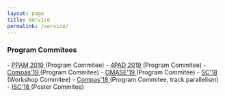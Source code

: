 ```yaml
---
layout: page
title: Service
permalink: /service/
---
```


<div class="panel panel-info" markdown="1">
  <div class="panel-heading">
    <h3 class="panel-title">Program Commitees</h3>
  </div>
  <div class="panel-body">
<td markdown="1">
- <a href="https://www.ppam.pl" target="_blank"> PPAM 2019 </a> (Program Commitee)
- <a href="http://hpcs2019.cisedu.info/2-conference/symposia/symp05-4pad" target="_blank"> 4PAD 2019 </a> (Program Commitee)
- <a href="https://2019.compas-conference.fr" target="_blank"> Compas'19 </a> (Program Commitee)
- <a href="https://omasew.github.io" target="_blank"> OMASE'19 </a> (Program Commitee)
- <a href="https://sc18.supercomputing.org" target="_blank"> SC'18 </a> (Workshop Commitee)
- <a href="http://2018.compas-conference.fr/#" target="_blank"> Compas'18 </a> (Program Commitee, track parallelism)
- <a href="https://www.isc-hpc.com" target="_blank"> ISC'18 </a> (Poster Commitee)
</td>
  </div>
</div>

